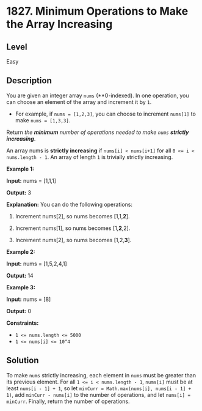 # 1827. Minimum Operations to Make the Array Increasing
## Level
Easy

## Description
You are given an integer array `nums` (**0-indexed). In one operation, you can choose an element of the array and increment it by `1`.

* For example, if `nums = [1,2,3]`, you can choose to increment `nums[1]` to make `nums = [1,3,3]`.

Return *the **minimum** number of operations needed to make `nums` **strictly increasing***.

An array nums is **strictly increasing** if `nums[i] < nums[i+1]` for all `0 <= i < nums.length - 1`. An array of length `1` is trivially strictly increasing.

**Example 1:**

**Input:** nums = [1,1,1]

**Output:** 3

**Explanation:** You can do the following operations:

1) Increment nums[2], so nums becomes [1,1,**2**].

2) Increment nums[1], so nums becomes [1,**2**,2].

3) Increment nums[2], so nums becomes [1,2,**3**].

**Example 2:**

**Input:** nums = [1,5,2,4,1]

**Output:** 14

**Example 3:**

**Input:** nums = [8]

**Output:** 0

**Constraints:**

* `1 <= nums.length <= 5000`
* `1 <= nums[i] <= 10^4`

## Solution
To make `nums` strictly increasing, each element in `nums` must be greater than its previous element. For all `1 <= i < nums.length - 1`, `nums[i]` must be at least `nums[i - 1] + 1`, so let `minCurr = Math.max(nums[i], nums[i - 1] + 1)`, add `minCurr - nums[i]` to the number of operations, and let `nums[i] = minCurr`. Finally, return the number of operations.
